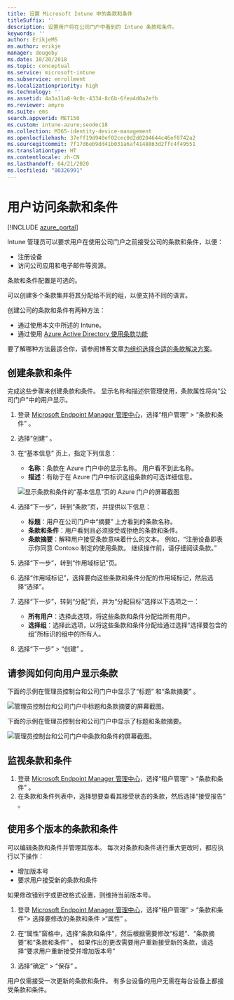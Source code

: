 ```yaml
---
title: 设置 Microsoft Intune 中的条款和条件
titleSuffix: ''
description: 设置用户将在公司门户中看到的 Intune 条款和条件。
keywords: ''
author: ErikjeMS
ms.author: erikje
manager: dougeby
ms.date: 10/20/2018
ms.topic: conceptual
ms.service: microsoft-intune
ms.subservice: enrollment
ms.localizationpriority: high
ms.technology: ''
ms.assetid: 4a3a11a8-9c0c-4334-8c6b-6fea4d0a2efb
ms.reviewer: amyro
ms.suite: ems
search.appverid: MET150
ms.custom: intune-azure;seodec18
ms.collection: M365-identity-device-management
ms.openlocfilehash: 37eff19d940ef02cec0d2d0204644c46ef0742a2
ms.sourcegitcommit: 7f17d6eb9dd41b031a6af4148863d2ffc4f49551
ms.translationtype: HT
ms.contentlocale: zh-CN
ms.lasthandoff: 04/21/2020
ms.locfileid: "80326991"
---
```

# <a name="terms-and-conditions-for-user-access"></a>用户访问条款和条件

[!INCLUDE [azure_portal](../includes/azure_portal.md)]

Intune 管理员可以要求用户在使用公司门户之前接受公司的条款和条件，以便：
- 注册设备
- 访问公司应用和电子邮件等资源。

条款和条件配置是可选的。

可以创建多个条款集并将其分配给不同的组，以便支持不同的语言。

创建公司的条款和条件有两种方法：
- 通过使用本文中所述的 Intune。
- 通过使用 [Azure Active Directory 使用条款功能](https://docs.microsoft.com/azure/active-directory/governance/active-directory-tou)

要了解哪种方法最适合你，请参阅博客文章[为组织选择合适的条款解决方案](https://go.microsoft.com/fwlink/?linkid=2010506&clcid=0x409)。 

## <a name="create-terms-and-conditions"></a>创建条款和条件
完成这些步骤来创建条款和条件。 显示名称和描述供管理使用，条款属性将向“公司门户”中的用户显示。

1. 登录 [Microsoft Endpoint Manager 管理中心](https://go.microsoft.com/fwlink/?linkid=2109431)，选择“租户管理” > “条款和条件”   。
2. 选择“创建”  。
3. 在“基本信息”  页上，指定下列信息：

   - **名称**：条款在 Azure 门户中的显示名称。 用户看不到此名称。
   - **描述**：有助于在 Azure 门户中标识这组条款的可选详细信息。

    ![显示条款和条件的“基本信息”页的 Azure 门户的屏幕截图](./media/terms-and-conditions-create/terms-basics-page.png)

4. 选择“下一步”，转到“条款”页，并提供以下信息：  

   - **标题**：用户在公司门户中“摘要”  上方看到的条款名称。
   - **条款和条件**：用户看到且必须接受或拒绝的条款和条件。
   - **条款摘要**：解释用户接受条款意味着什么的文本。 例如，“注册设备即表示你同意 Contoso 制定的使用条款。 继续操作前，请仔细阅读条款。”

5. 选择“下一步”，转到“作用域标记”页。  

6. 选择“作用域标记”，选择要向这些条款和条件分配的作用域标记，然后选择“选择”。   

7. 选择“下一步”，转到“分配”页，并为“分配目标”选择以下选项之一：   
    - **所有用户**：选择此选项，将这些条款和条件分配给所有用户。
    - **选择组**：选择此选项，以将这些条款和条件分配给通过选择“选择要包含的组”所标识的组中的所有人。 

8. 选择“下一步”   > “创建”  。

## <a name="see-how-terms-are-displayed-to-your-users"></a>请参阅如何向用户显示条款
下面的示例在管理员控制台和公司门户中显示了“标题”  和“条款摘要”  。

![管理员控制台和公司门户中标题和条款摘要的屏幕截图。](./media/terms-and-conditions-create/terms-summary-terms.png)

下面的示例在管理员控制台和公司门户中显示了标题和条款摘要。

![管理员控制台和公司门户中条款和条件的屏幕截图。](./media/terms-and-conditions-create/terms-properties-terms.png)


## <a name="monitor-terms-and-conditions"></a>监视条款和条件

1. 登录 [Microsoft Endpoint Manager 管理中心](https://go.microsoft.com/fwlink/?linkid=2109431)，选择“租户管理” > “条款和条件”   。
2. 在条款和条件列表中，选择想要查看其接受状态的条款，然后选择“接受报告”  。

## <a name="work-with-multiple-versions-of-terms-and-conditions"></a>使用多个版本的条款和条件
可以编辑条款和条件并管理其版本。 每次对条款和条件进行重大更改时，都应执行以下操作：
- 增加版本号
- 要求用户接受新的条款和条件

如果修改错别字或更改格式设置，则维持当前版本号。

1. 登录 [Microsoft Endpoint Manager 管理中心](https://go.microsoft.com/fwlink/?linkid=2109431)，选择“租户管理” > “条款和条件”> 选择要修改的条款和条件 >“属性”    。

2. 在“属性”窗格中，选择“条款和条件”，然后根据需要修改“标题”、“条款摘要”和“条款和条件”      。 如果作出的更改需要用户重新接受新的条款，请选择“要求用户重新接受并增加版本号” 

3. 选择“确定” > “保存”   。

用户仅需接受一次更新的条款和条件。 有多台设备的用户无需在每台设备上都接受条款和条件。
